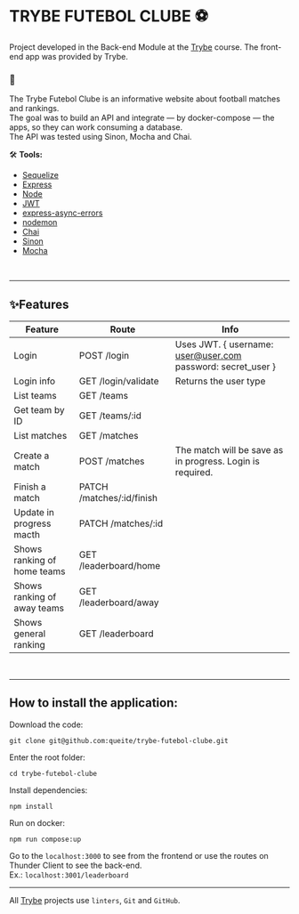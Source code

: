 # TRYBE FUTEBOL CLUBE ⚽

Project developed in the Back-end Module at the [Trybe](https://www.betrybe.com/) course.
The front-end app was provided by Trybe.

### 🎯
The Trybe Futebol Clube is an informative website about football matches and rankings. <br>
The goal was to build an API and integrate — by docker-compose — the apps, so they can work consuming a database. <br>
The API was tested using Sinon, Mocha and Chai. <br>

🛠️ **Tools:**
* [Sequelize](https://sequelize.org/)
* [Express](https://expressjs.com/)
* [Node](https://nodejs.org/en/)
* [JWT](https://jwt.io/)
* [express-async-errors](https://www.npmjs.com/package/express-async-errors)
* [nodemon](https://www.npmjs.com/package/nodemon)
* [Chai](https://www.chaijs.com/)
* [Sinon](https://sinonjs.org/)
* [Mocha](https://mochajs.org/)
<!-- * [Swagger](https://swagger.io/) -->
<br>

---

## ✨**Features**

Feature | Route | Info
------- | ------ |------
Login | POST /login | Uses JWT. { username: user@user.com password: secret_user }
Login info | GET /login/validate | Returns the user type
List teams | GET /teams
Get team by ID | GET /teams/:id
List matches | GET /matches
Create a match | POST /matches | The match will be save as in progress. Login is required.
Finish a match | PATCH /matches/:id/finish
Update in progress macth | PATCH /matches/:id
Shows ranking of home teams | GET /leaderboard/home
Shows ranking of away teams | GET /leaderboard/away
Shows general ranking | GET /leaderboard
<br/>

<!-- ## 📜Documentation
Access the route `/api-docs` to see the documentation.

Ex.: `http://localhost:3000/api-docs`

<br> -->

---

## How to install the application:
Download the code:
```
git clone git@github.com:queite/trybe-futebol-clube.git
```
Enter the root folder:
```
cd trybe-futebol-clube
```
Install dependencies:
```
npm install
```
Run on docker:
```
npm run compose:up
```

Go to the `localhost:3000` to see from the frontend or use the routes on Thunder Client to see the back-end. <br>
Ex.: `localhost:3001/leaderboard`

---

All [Trybe](https://www.betrybe.com/) projects use `linters`, `Git` and `GitHub`.<br/>
